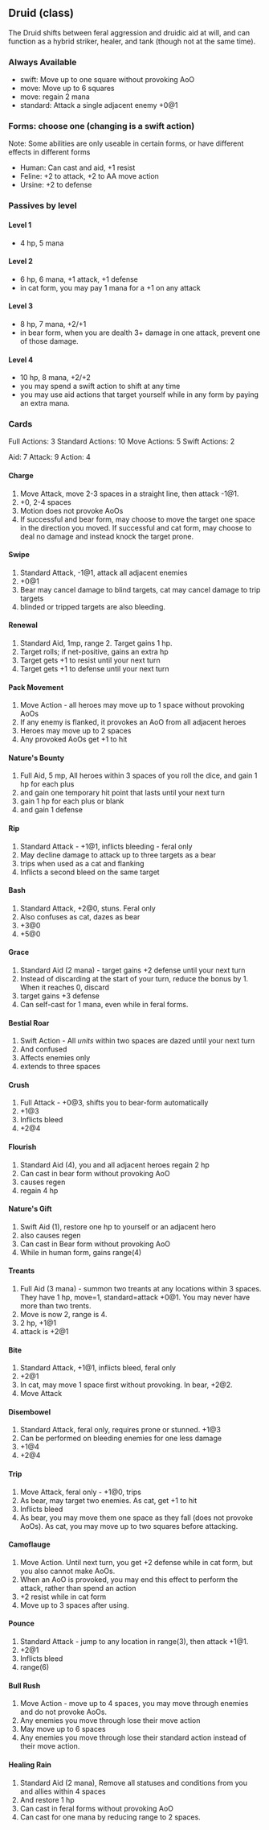 ## Druid (class)

The Druid shifts between feral aggression and druidic aid at will, and can function as a hybrid
striker, healer, and tank (though not at the same time).

### Always Available

* swift: Move up to one square without provoking AoO
* move: Move up to 6 squares
* move: regain 2 mana
* standard: Attack a single adjacent enemy +0@1

### Forms: choose one (changing is a swift action)

Note: Some abilities are only useable in certain forms,
or have different effects in different forms

* Human: Can cast and aid, +1 resist
* Feline: +2 to attack, +2 to AA move action
* Ursine: +2 to defense

### Passives by level

#### Level 1
* 4 hp, 5 mana

#### Level 2
* 6 hp, 6 mana, +1 attack, +1 defense
* in cat form, you may pay 1 mana for a +1 on any attack

#### Level 3
* 8 hp, 7 mana, +2/+1
* in bear form, when you are dealth 3+ damage in one attack, prevent one of those damage.

#### Level 4
* 10 hp, 8 mana, +2/+2
* you may spend a swift action to shift at any time
* you may use aid actions that target yourself while in any form by paying an extra mana.


### Cards

Full Actions: 3
Standard Actions: 10
Move Actions: 5
Swift Actions: 2

Aid: 7
Attack: 9
Action: 4

#### Charge
1. Move Attack, move 2-3 spaces in a straight line, then attack -1@1.
2. +0, 2-4 spaces
3. Motion does not provoke AoOs
4. If successful and bear form, may choose to move the target one space in the direction you moved.
   If successful and cat form, may choose to deal no damage and instead knock the target prone.

#### Swipe
1. Standard Attack, -1@1, attack all adjacent enemies
2. +0@1
3. Bear may cancel damage to blind targets, cat may cancel damage to trip targets
4. blinded or tripped targets are also bleeding.

#### Renewal
1. Standard Aid, 1mp, range 2. Target gains 1 hp.
2. Target rolls; if net-positive, gains an extra hp
3. Target gets +1 to resist until your next turn
4. Target gets +1 to defense until your next turn

#### Pack Movement
1. Move Action - all heroes may move up to 1 space without provoking AoOs
2. If any enemy is flanked, it provokes an AoO from all adjacent heroes
3. Heroes may move up to 2 spaces
4. Any provoked AoOs get +1 to hit

#### Nature's Bounty
1. Full Aid, 5 mp, All heroes within 3 spaces of you roll the dice, and gain 1 hp for each plus
2. and gain one temporary hit point that lasts until your next turn
3. gain 1 hp for each plus or blank
4. and gain 1 defense

#### Rip
1. Standard Attack - +1@1, inflicts bleeding - feral only
2. May decline damage to attack up to three targets as a bear
3. trips when used as a cat and flanking
4. Inflicts a second bleed on the same target

#### Bash
1. Standard Attack, +2@0, stuns. Feral only
2. Also confuses as cat, dazes as bear
3. +3@0
4. +5@0

#### Grace
1. Standard Aid (2 mana) - target gains +2 defense until your next turn
2. Instead of discarding at the start of your turn, reduce the bonus by 1. When it reaches 0, discard
3. target gains +3 defense
4. Can self-cast for 1 mana, even while in feral forms.

#### Bestial Roar
1. Swift Action - All *units* within two spaces are dazed until your next turn
2. And confused
3. Affects enemies only
4. extends to three spaces

#### Crush
1. Full Attack - +0@3, shifts you to bear-form automatically
2. +1@3
3. Inflicts bleed
4. +2@4

#### Flourish
1. Standard Aid (4), you and all adjacent heroes regain 2 hp
2. Can cast in bear form without provoking AoO
3. causes regen
4. regain 4 hp

#### Nature's Gift
1. Swift Aid (1), restore one hp to yourself or an adjacent hero
2. also causes regen
3. Can cast in Bear form without provoking AoO
4. While in human form, gains range(4)

#### Treants
1. Full Aid (3 mana) - summon two treants at any locations within 3 spaces.
They have 1 hp, move=1, standard=attack +0@1. You may never have more than two trents.
2. Move is now 2, range is 4.
3. 2 hp, +1@1
4. attack is +2@1

#### Bite
1. Standard Attack, +1@1, inflicts bleed, feral only
2. +2@1
3. In cat, may move 1 space first without provoking. In bear, +2@2.
4. Move Attack

#### Disembowel
1. Standard Attack, feral only, requires prone or stunned. +1@3
2. Can be performed on bleeding enemies for one less damage
3. +1@4
4. +2@4

#### Trip
1. Move Attack, feral only - +1@0, trips
2. As bear, may target two enemies. As cat, get +1 to hit
3. Inflicts bleed
4. As bear, you may move them one space as they fall (does not provoke AoOs). As cat,
   you may move up to two squares before attacking.

#### Camoflauge
1. Move Action. Until next turn, you get +2 defense while in cat form, but you also cannot make AoOs.
2. When an AoO is provoked, you may end this effect to perform the attack, rather than spend an action
3. +2 resist while in cat form
4. Move up to 3 spaces after using.

#### Pounce
1. Standard Attack - jump to any location in range(3), then attack +1@1.
2. +2@1
3. Inflicts bleed
4. range(6)

#### Bull Rush
1. Move Action - move up to 4 spaces, you may move through enemies and do not provoke AoOs.
2. Any enemies you move through lose their move action
3. May move up to 6 spaces
4. Any enemies you move through lose their standard action instead of their move action.

#### Healing Rain
1. Standard Aid (2 mana), Remove all statuses and conditions from you and allies within 4 spaces
2. And restore 1 hp
3. Can cast in feral forms without provoking AoO
4. Can cast for one mana by reducing range to 2 spaces.
